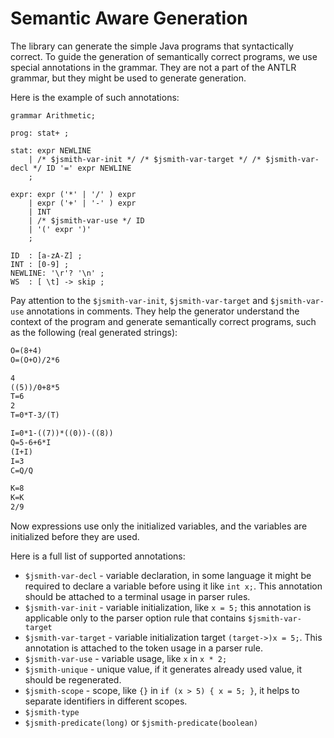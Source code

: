 # Semantic Aware Generation

The library can generate the simple Java programs that syntactically correct.
To guide the generation of semantically correct programs, we use special
annotations in the grammar. They are not a part of the ANTLR grammar, but they
might be used to generate generation.

Here is the example of such annotations:

```antlr
grammar Arithmetic;

prog: stat+ ;

stat: expr NEWLINE
    | /* $jsmith-var-init */ /* $jsmith-var-target */ /* $jsmith-var-decl */ ID '=' expr NEWLINE
    ;

expr: expr ('*' | '/' ) expr
    | expr ('+' | '-' ) expr
    | INT
    | /* $jsmith-var-use */ ID
    | '(' expr ')'
    ;

ID  : [a-zA-Z] ;
INT : [0-9] ;
NEWLINE: '\r'? '\n' ;
WS  : [ \t] -> skip ;
```

Pay attention to the `$jsmith-var-init`, `$jsmith-var-target`
and `$jsmith-var-use` annotations in comments.
They help the generator understand the context of the program and generate
semantically correct programs, such as the following (real generated strings):

```txt
O=(8+4)
O=(O+O)/2*6

4
((5))/0+8*5
T=6
2
T=0*T-3/(T)

I=0*1-((7))*((0))-((8))
Q=5-6+6*I
(I+I)
I=3
C=Q/Q

K=8
K=K
2/9
```

Now expressions use only the initialized variables, and the variables are
initialized before they are used.

Here is a full list of supported annotations:

* `$jsmith-var-decl` - variable declaration, in some language it might be
  required to declare a variable before using it like `int x;`. This
  annotation should be attached to a terminal usage in parser rules.
* `$jsmith-var-init` - variable initialization, like `x = 5;` this annotation
  is applicable only to the parser option rule that
  contains `$jsmith-var-target`
* `$jsmith-var-target` - variable initialization target `(target->)x = 5;`.
  This annotation is attached to the token usage in a parser rule.
* `$jsmith-var-use` - variable usage, like `x` in `x * 2;`
* `$jsmith-unique` - unique value, if it generates already used value, it
  should be regenerated.
* `$jsmith-scope` - scope, like `{}` in `if (x > 5) { x = 5; }`, it helps to
  separate identifiers in different scopes.
* `$jsmith-type`
* `$jsmith-predicate(long)` or `$jsmith-predicate(boolean)`